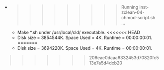 * >>>>>>>>> Running inst-zclean-04-chmod-script.sh ...
  * Make *.sh under /usr/local/cld/ executable.
<<<<<<< HEAD
  * Disk size = 3854544K. Space Used = 4K. Runtime = 00:00:00:01.
=======
  * Disk size = 3694220K. Space Used = 4K. Runtime = 00:00:00:01.
>>>>>>> 206eae0daaa6332453d70820fc513e7a5d4dcb20
